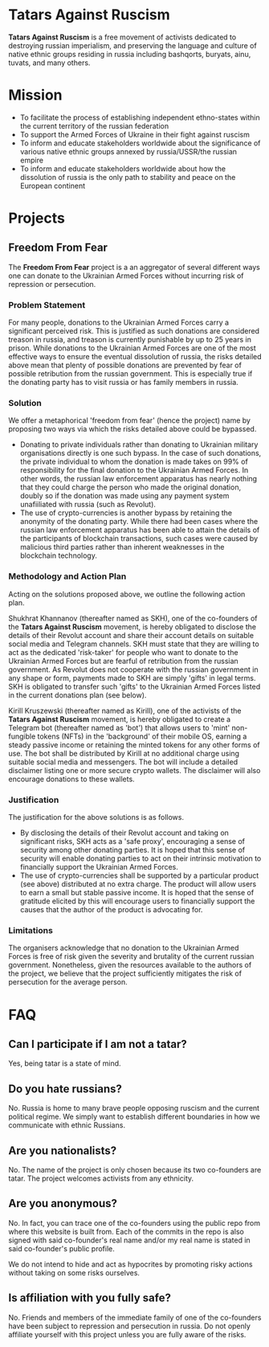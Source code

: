# Tatars Against Ruscism

**Tatars Against Ruscism** is a free movement of activists dedicated to destroying russian imperialism, and preserving the language and culture of native ethnic groups residing in russia including bashqorts, buryats, ainu, tuvats, and many others.

# Mission

* To facilitate the process of establishing independent ethno-states within the current territory of the russian federation
* To support the Armed Forces of Ukraine in their fight against ruscism
* To inform and educate stakeholders worldwide about the significance of various native ethnic groups annexed by russia/USSR/the russian empire
* To inform and educate stakeholders worldwide about how the dissolution of russia is the only path to stability and peace on the European continent

# Projects

## Freedom From Fear

The **Freedom From Fear** project is a an aggregator of several different ways one can donate to the Ukrainian Armed Forces without incurring risk of repression or persecution.

### Problem Statement

For many people, donations to the Ukrainian Armed Forces carry a significant perceived risk. This is justified as such donations are considered treason in russia, and treason is currently punishable by up to 25 years in prison. While donations to the Ukrainian Armed Forces are one of the most effective ways to ensure the eventual dissolution of russia, the risks detailed above mean that plenty of possible donations are prevented by fear of possible retribution from the russian government. This is especially true if the donating party has to visit russia or has family members in russia.

### Solution

We offer a metaphorical 'freedom from fear' (hence the project) name by proposing two ways via which the risks detailed above could be bypassed.

* Donating to private individuals rather than donating to Ukrainian military organisations directly is one such bypass. In the case of such donations, the private individual to whom the donation is made takes on 99% of responsibility for the final donation to the Ukrainian Armed Forces. In other words, the russian law enforcement apparatus has nearly nothing that they could charge the person who made the original donation, doubly so if the donation was made using any payment system unafiiliated with russia (such as Revolut).
* The use of crypto-currencies is another bypass by retaining the anonymity of the donating party. While there had been cases where the russian law enforcement apparatus has been able to attain the details of the participants of blockchain transactions, such cases were caused by malicious third parties rather than inherent weaknesses in the blockchain technology.

### Methodology and Action Plan

Acting on the solutions proposed above, we outline the following action plan.

Shukhrat Khannanov (thereafter named as SKH), one of the co-founders of the **Tatars Against Ruscism** movement, is hereby obligated to disclose the details of their Revolut account and share their account details on suitable social media and Telegram channels. SKH must state that they are willing to act as the dedicated 'risk-taker' for people who want to donate to the Ukrainian Armed Forces but are fearful of retribution from the russian government. As Revolut does not cooperate with the russian government in any shape or form, payments made to SKH are simply 'gifts' in legal terms. SKH is obligated to transfer such 'gifts' to the Ukrainian Armed Forces listed in the current donations plan (see below).

Kirill Kruszewski (thereafter named as Kirill), one of the activists of the **Tatars Against Ruscism** movement, is hereby obligated to create a Telegram bot (thereafter named as 'bot') that allows users to 'mint' non-fungible tokens (NFTs) in the 'background' of their mobile OS, earning a steady passive income or retaining the minted tokens for any other forms of use. The bot shall be distributed by Kirill at no additional charge using suitable social media and messengers. The bot will include a detailed disclaimer listing one or more secure crypto wallets. The disclaimer will also encourage donations to these wallets. 

### Justification

The justification for the above solutions is as follows.

* By disclosing the details of their Revolut account and taking on significant risks, SKH acts as a 'safe proxy', encouraging a sense of security among other donating parties. It is hoped that this sense of security will enable donating parties to act on their intrinsic motivation to financially support the Ukrainian Armed Forces.
* The use of crypto-currencies shall be supported by a particular product (see above) distributed at no extra charge. The product will allow users to earn a small but stable passive income. It is hoped that the sense of gratitude elicited by this will encourage users to financially support the causes that the author of the product is advocating for.

### Limitations

The organisers acknowledge that no donation to the Ukrainian Armed Forces is free of risk given the severity and brutality of the current russian government. Nonetheless, given the resources available to the authors of the project, we believe that the project sufficiently mitigates the risk of persecution for the average person.


# FAQ

## Can I participate if I am not a tatar?

Yes, being tatar is a state of mind.

## Do you hate russians?

No. Russia is home to many brave people opposing ruscism and the current political regime. We simply want to establish different boundaries in how we communicate with ethnic Russians.

## Are you nationalists?

No. The name of the project is only chosen because its two co-founders are tatar. The project welcomes activists from any ethnicity.

## Are you anonymous?

No. In fact, you can trace one of the co-founders using the public repo from where this website is built from. Each of the commits in the repo is also signed with said co-founder's real name and/or my real name is stated in said co-founder's public profile.

We do not intend to hide and act as hypocrites by promoting risky actions without taking on some risks ourselves. 

## Is affiliation with you fully safe?

No. Friends and members of the immediate family of one of the co-founders have been subject to repression and persecution in russia. Do not openly affiliate yourself with this project unless you are fully aware of the risks.


